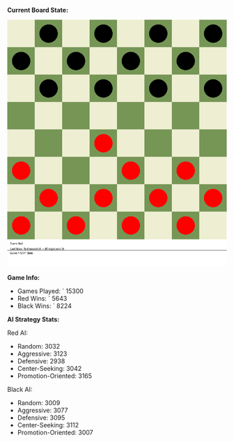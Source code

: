 
**Current Board State:**  
<!-- START_GIF -->
![Checkers Game](./checkers_game.gif)
<!-- END_GIF -->

**Game Info:**  
- Games Played: `<!-- GAMES_PLAYED --> 15300
- Red Wins: `<!-- RED_WINS --> 5643
- Black Wins: `<!-- BLACK_WINS --> 8224

<!-- AI_STATS -->
**AI Strategy Stats:**

Red AI:
- Random: 3032
- Aggressive: 3123
- Defensive: 2938
- Center-Seeking: 3042
- Promotion-Oriented: 3165

Black AI:
- Random: 3009
- Aggressive: 3077
- Defensive: 3095
- Center-Seeking: 3112
- Promotion-Oriented: 3007
